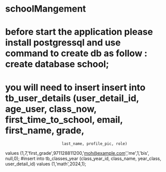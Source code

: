 # schoolMangement

# before start the application please install postgressql and use command to create db as follow : create database school;

# you will need to insert insert into tb_user_details (user_detail_id, age_user, class_now, first_time_to_school, email, first_name, grade,
                             last_name, profile_pic, role)
values (1,7,'first_grade',971128811200,'moh@example.com','me',1,'bis',
        null,0);
#insert into tb_classes_year (class_year_id, class_name, year_class, user_detail_id)
values (1,'math',2024,1);
